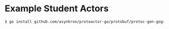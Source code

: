 # Example Student Actors

```bash
$ go install github.com/asynkron/protoactor-go/protobuf/protoc-gen-gograinv2@dev 
```

